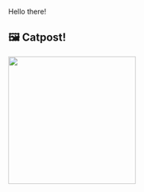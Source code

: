 Hello there!



## 🖼️ Catpost!

<sub>
    <img src="https://cdn2.thecatapi.com/images/a17.jpg" height="256">
</sub>


